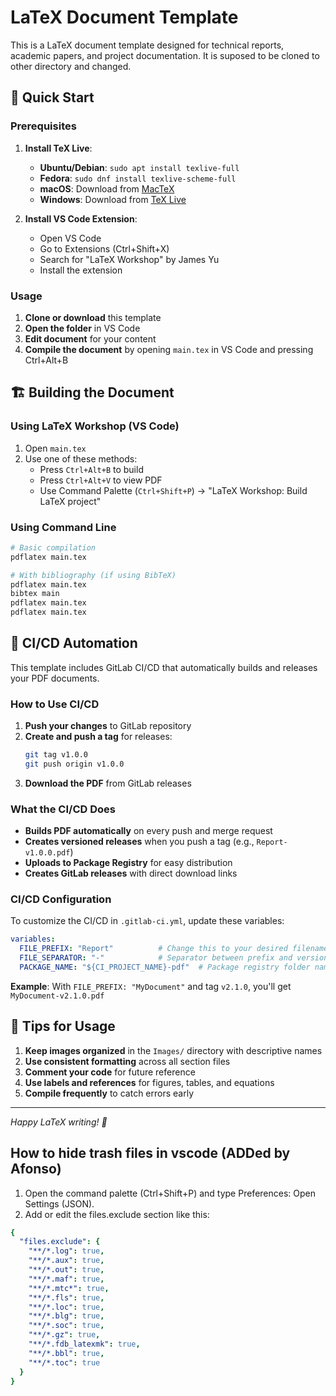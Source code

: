 # LaTeX Document Template

This is a LaTeX document template designed for technical reports, academic papers, and project documentation. It is suposed to be cloned to other directory and changed.


## 🚀 Quick Start

### Prerequisites

1. **Install TeX Live**:
   - **Ubuntu/Debian**: `sudo apt install texlive-full`
   - **Fedora**: `sudo dnf install texlive-scheme-full`
   - **macOS**: Download from [MacTeX](https://www.tug.org/mactex/)
   - **Windows**: Download from [TeX Live](https://www.tug.org/texlive/)

2. **Install VS Code Extension**:
   - Open VS Code
   - Go to Extensions (Ctrl+Shift+X)
   - Search for "LaTeX Workshop" by James Yu
   - Install the extension

### Usage

1. **Clone or download** this template
2. **Open the folder** in VS Code
3. **Edit document** for your content
4. **Compile the document** by opening `main.tex` in VS Code and pressing Ctrl+Alt+B

## 🏗️ Building the Document

### Using LaTeX Workshop (VS Code)
1. Open `main.tex`
2. Use one of these methods:
   - Press `Ctrl+Alt+B` to build
   - Press `Ctrl+Alt+V` to view PDF
   - Use Command Palette (`Ctrl+Shift+P`) → "LaTeX Workshop: Build LaTeX project"

### Using Command Line
```bash
# Basic compilation
pdflatex main.tex

# With bibliography (if using BibTeX)
pdflatex main.tex
bibtex main
pdflatex main.tex
pdflatex main.tex
```

## 🚀 CI/CD Automation

This template includes GitLab CI/CD that automatically builds and releases your PDF documents.

### How to Use CI/CD

1. **Push your changes** to GitLab repository
2. **Create and push a tag** for releases:
   ```bash
   git tag v1.0.0
   git push origin v1.0.0
   ```
3. **Download the PDF** from GitLab releases

### What the CI/CD Does

- **Builds PDF automatically** on every push and merge request
- **Creates versioned releases** when you push a tag (e.g., `Report-v1.0.0.pdf`)
- **Uploads to Package Registry** for easy distribution
- **Creates GitLab releases** with direct download links

### CI/CD Configuration

To customize the CI/CD in `.gitlab-ci.yml`, update these variables:

```yaml
variables:
  FILE_PREFIX: "Report"          # Change this to your desired filename prefix
  FILE_SEPARATOR: "-"            # Separator between prefix and version
  PACKAGE_NAME: "${CI_PROJECT_NAME}-pdf"  # Package registry folder name
```

**Example**: With `FILE_PREFIX: "MyDocument"` and tag `v2.1.0`, you'll get `MyDocument-v2.1.0.pdf`

## 🎨 Tips for Usage

1. **Keep images organized** in the `Images/` directory with descriptive names
2. **Use consistent formatting** across all section files
3. **Comment your code** for future reference
4. **Use labels and references** for figures, tables, and equations
5. **Compile frequently** to catch errors early

---

*Happy LaTeX writing! 📝*

## How to hide trash files in vscode (ADDed by Afonso)

1. Open the command palette (Ctrl+Shift+P) and type Preferences: Open Settings (JSON).
2. Add or edit the files.exclude section like this:
```yaml
{
  "files.exclude": {
    "**/*.log": true,
    "**/*.aux": true,
    "**/*.out": true,
    "**/*.maf": true,
    "**/*.mtc*": true,
    "**/*.fls": true,
    "**/*.loc": true,
    "**/*.blg": true,
    "**/*.soc": true,
    "**/*.gz": true,
    "**/*.fdb_latexmk": true,
    "**/*.bbl": true,
    "**/*.toc": true
  }
}
```